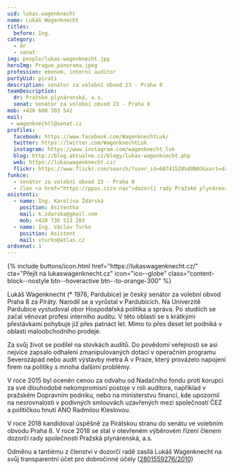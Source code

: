 ```yaml
---
uid: lukas.wagenknecht
name: Lukáš Wagenknecht
titles:
  before: Ing.
category:
  - dr
  - senat
img: people/lukas-wagenknecht.jpg
heroImg: Prague_panorama.jpeg
profession: ekonom, interní auditor
partyUid: pirati
description: senátor za volební obvod 23 - Praha 8
teamDescription:
  dr: Pražské plynárenská, a.s.
  senat: senátor za volební obvod 23 - Praha 8
mob: +420 608 303 542
mail:
 - wagenknechtl@senat.cz
profiles:
  facebook: https://www.facebook.com/WagenknechtLuk/
  twitter: https://twitter.com/WagenknechtLuk
  instagram: https://www.instagram.com/wagenknecht_luk
  blog: http://blog.aktualne.cz/blogy/lukas-wagenknecht.php
  web: https://lukaswagenknecht.cz/
  flickr: https://www.flickr.com/search/?user_id=68741528%40N03&sort=date-taken-desc&view_all=1&text=luk%C3%A1%C5%A1%20wagenknecht 
funkce:
  - senátor za volební obvod 23 - Praha 8
  - člen <a href="https://ppas.cz/o-nas">dozorčí rady Pražské plynárenské, a.s.</a>
asistenti:
  - name: Ing. Karolína Ždárská
    position: Asitentka
    mail: k.zdarska@gmail.com
    mob: +420 736 513 283
  - name: Ing. Václav Turko
    position: Asistent
    mail: vturko@atlas.cz
ordsenat: 1
---
```

<div class="mb-4">
{% include buttons/icon.html href="https://lukaswagenknecht.cz/" cta="Přejít na lukaswagenknecht.cz" icon="ico--globe" class="content-block--nostyle btn--hoveractive btn--to-orange-300" %}
</div>

Lukáš Wagenknecht (* 1978, Pardubice) je český senátor za volební obvod Praha 8 za Piráty. Narodil se a vyrůstal v Pardubicích. Na Univerzitě Pardubice vystudoval obor Hospodářská politika a správa. Po studiích se začal věnovat profesi interního auditu. V této oblasti se s krátkými přestávkami pohybuje již přes patnáct let. Mimo to přes deset let podniká v oblasti maloobchodního prodeje.

Za svůj život se podílel na stovkách auditů. Do povědomí veřejnosti se asi nejvíce zapsalo odhalení zmanipulovaných dotací v operačním programu Severozápad nebo audit výstavby metra A v Praze, který provázelo napojení firem na politiky s mnoha dalšími problémy.

V roce 2015 byl oceněn cenou za odvahu od Nadačního fondu proti korupci za své dlouhodobé nekompromisní postoje v roli auditora, například v pražském Dopravním podniku, nebo na ministerstvu financí, kde upozornil na nesrovnalosti v podivných smlouvách uzavřených mezi společností ČEZ a političkou hnutí ANO Radmilou Kleslovou.

V roce 2018 kandidoval úspěšně za Pirátskou stranu do senátu ve volebním obvodu Praha 8. V roce 2018 se stal v otevřeném výběrovém řízení členem dozorčí rady společnosti Pražská plynárenská, a.s. 

Odměnu a tantiému z členství v dozorčí radě zasílá Lukáš Wagenknecht na svůj transparentní účet pro dobročinné účely ([2801559276/2010](https://ib.fio.cz/ib/transparent?a=2801559276))

